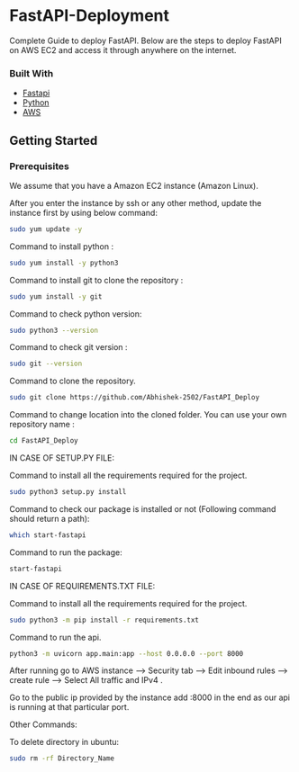 # FastAPI-Deployment
Complete Guide to deploy FastAPI. Below are the steps to deploy FastAPI on AWS EC2 and access it through anywhere on the internet.

### Built With

- [Fastapi](https://github.com/tiangolo/fastapi)
- [Python](https://www.python.org/)
- [AWS](https://aws.amazon.com/)

## Getting Started

### Prerequisites

We assume that you have a Amazon EC2 instance (Amazon Linux).

After you enter the instance by ssh or any other method, update the instance first by using below command:

```sh
sudo yum update -y
```

Command to install python :

```sh
sudo yum install -y python3
```


Command to install git to clone the repository :

```sh
sudo yum install -y git
```

Command to check python version:

```sh
sudo python3 --version
```

Command to check git version :

```sh
sudo git --version
```

Command to clone the repository.

```sh
sudo git clone https://github.com/Abhishek-2502/FastAPI_Deploy
```

Command to change location into the cloned folder. You can use your own repository name :

```sh
cd FastAPI_Deploy
```

IN CASE OF SETUP.PY FILE:

Command to install all the requirements required for the project.

```sh
sudo python3 setup.py install
```  

Command to check our package is installed or not (Following command should return a path):

```sh
which start-fastapi
```

Command to run the package:

```sh
start-fastapi
```

IN CASE OF REQUIREMENTS.TXT FILE:

Command to install all the requirements required for the project.

```sh
sudo python3 -m pip install -r requirements.txt
``` 

Command to run the api.

```sh
python3 -m uvicorn app.main:app --host 0.0.0.0 --port 8000
```

After running go to AWS instance --> Security tab --> Edit inbound rules --> create rule --> Select All traffic and IPv4 .<br>

Go to the public ip provided by the instance add :8000 in the end as our api is running at that particular port.


Other Commands:

To delete directory in ubuntu:
```sh
sudo rm -rf Directory_Name
```

